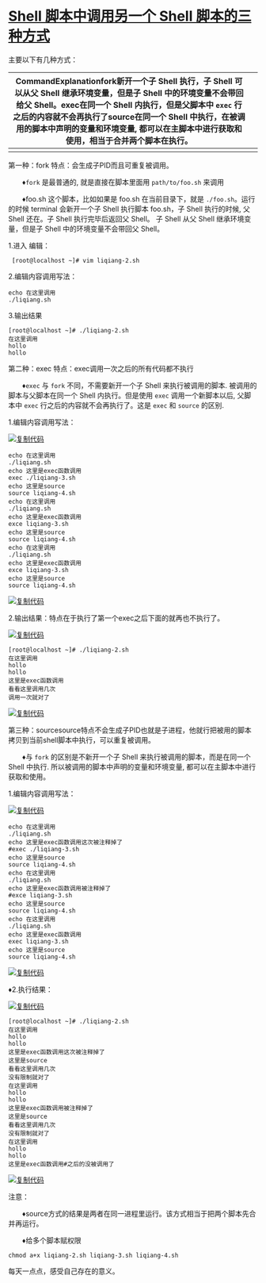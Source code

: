 # [Shell 脚本中调用另一个 Shell 脚本的三种方式](https://www.cnblogs.com/insane-Mr-Li/p/9095668.html)



主要以下有几种方式：

| CommandExplanationfork新开一个子 Shell 执行，子 Shell 可以从父 Shell 继承环境变量，但是子 Shell 中的环境变量不会带回给父 Shell。exec在同一个 Shell 内执行，但是父脚本中 `exec` 行之后的内容就不会再执行了source在同一个 Shell 中执行，在被调用的脚本中声明的变量和环境变量, 都可以在主脚本中进行获取和使用，相当于合并两个脚本在执行。 |      |
| ------------------------------------------------------------ | ---- |
|                                                              |      |

 

 

 

 

 

第一种：fork 特点：会生成子PID而且可重复被调用。

　　♦`fork` 是最普通的, 就是直接在脚本里面用 `path/to/foo.sh` 来调用 

　　♦foo.sh 这个脚本，比如如果是 foo.sh 在当前目录下，就是 `./foo.sh`。运行的时候 terminal 会新开一个子 Shell 执行脚本 foo.sh，子 Shell 执行的时候, 父 Shell 还在。子 Shell 执行完毕后返回父 Shell。 子 Shell 从父 Shell 继承环境变量，但是子 Shell 中的环境变量不会带回父 Shell。

1.进入 编辑：

```
 [root@localhost ~]# vim liqiang-2.sh
```

2.编辑内容调用写法：

```
echo 在这里调用
./liqiang.sh
```

3.输出结果

```
[root@localhost ~]# ./liqiang-2.sh
在这里调用
hollo
hollo
```

第二种：exec 特点：exec调用一次之后的所有代码都不执行

　　♦`exec` 与 `fork` 不同，不需要新开一个子 Shell 来执行被调用的脚本. 被调用的脚本与父脚本在同一个 Shell 内执行。但是使用 `exec` 调用一个新脚本以后, 父脚本中 `exec` 行之后的内容就不会再执行了。这是 `exec` 和 `source` 的区别.

1.编辑内容调用写法：

[![复制代码](https://common.cnblogs.com/images/copycode.gif)](javascript:void(0);)

```
echo 在这里调用 
./liqiang.sh
echo 这里是exec函数调用
exec ./liqiang-3.sh
echo 这里是source
source liqiang-4.sh
echo 在这里调用
./liqiang.sh
echo 这里是exec函数调用
exce liqiang-3.sh
echo 这里是source
source liqiang-4.sh
echo 在这里调用
./liqiang.sh
echo 这里是exec函数调用
exce liqiang-3.sh
echo 这里是source
source liqiang-4.sh
```

[![复制代码](https://common.cnblogs.com/images/copycode.gif)](javascript:void(0);)

2.输出结果：特点在于执行了第一个exec之后下面的就再也不执行了。 

[![复制代码](https://common.cnblogs.com/images/copycode.gif)](javascript:void(0);)

```
[root@localhost ~]# ./liqiang-2.sh
在这里调用
hollo
hollo
这里是exec函数调用
看看这里调用几次
调用一次就对了
```

[![复制代码](https://common.cnblogs.com/images/copycode.gif)](javascript:void(0);)

第三种：sourcesource特点不会生成子PID也就是子进程，他就行把被用的脚本拷贝到当前shell脚本中执行，可以重复被调用。

　　♦与 `fork` 的区别是不新开一个子 Shell 来执行被调用的脚本，而是在同一个 Shell 中执行. 所以被调用的脚本中声明的变量和环境变量, 都可以在主脚本中进行获取和使用。

1.编辑内容调用写法：

[![复制代码](https://common.cnblogs.com/images/copycode.gif)](javascript:void(0);)

```
echo 在这里调用
./liqiang.sh
echo 这里是exec函数调用这次被注释掉了
#exec ./liqiang-3.sh
echo 这里是source
source liqiang-4.sh
echo 在这里调用
./liqiang.sh
echo 这里是exec函数调用被注释掉了
#exce liqiang-3.sh
echo 这里是source
source liqiang-4.sh
echo 在这里调用
./liqiang.sh
echo 这里是exec函数调用
exec liqiang-3.sh
echo 这里是source
source liqiang-4.sh 
```

[![复制代码](https://common.cnblogs.com/images/copycode.gif)](javascript:void(0);)

♦2.执行结果：

[![复制代码](https://common.cnblogs.com/images/copycode.gif)](javascript:void(0);)

```
[root@localhost ~]# ./liqiang-2.sh
在这里调用
hollo
hollo
这里是exec函数调用这次被注释掉了
这里是source
看看这里调用几次
没有限制就对了
在这里调用
hollo
hollo
这里是exec函数调用被注释掉了
这里是source
看看这里调用几次
没有限制就对了
在这里调用
hollo
hollo
这里是exec函数调用#之后的没被调用了
```

[![复制代码](https://common.cnblogs.com/images/copycode.gif)](javascript:void(0);)

注意：

　　♦source方式的结果是两者在同一进程里运行。该方式相当于把两个脚本先合并再运行。

　　♦给多个脚本赋权限

```
chmod a+x liqiang-2.sh liqiang-3.sh liqiang-4.sh
```

 

每天一点点，感受自己存在的意义。
